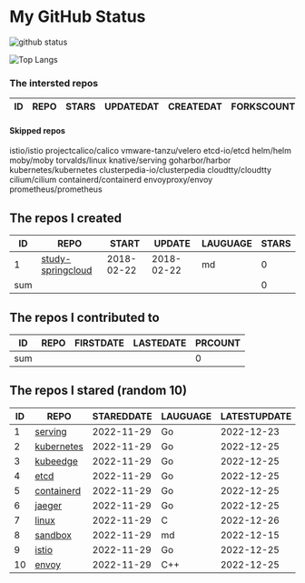 # My GitHub Status

<img src="https://github-readme-stats-1.yihong0618.vercel.app/api?username=daoqingniu&show_icons=true&&&hide_title=true&count_private=true" alt="github status" />

![Top Langs](https://github-readme-stats-1.yihong0618.vercel.app/api/top-langs/?username=daoqingniu&layout=compact)

<!--START_SECTION:github_repos-->
### The intersted repos
| ID | REPO | STARS | UPDATEDAT | CREATEDAT | FORKSCOUNT | DESCRIPTIONS |
|----|------|-------|-----------|-----------|------------|--------------|



#### Skipped repos
istio/istio
projectcalico/calico
vmware-tanzu/velero
etcd-io/etcd
helm/helm
moby/moby
torvalds/linux
knative/serving
goharbor/harbor
kubernetes/kubernetes
clusterpedia-io/clusterpedia
cloudtty/cloudtty
cilium/cilium
containerd/containerd
envoyproxy/envoy
prometheus/prometheus<!--END_SECTION:github_repos-->

<!--START_SECTION:my_github-->
## The repos I created
| ID  |                                 REPO                                 |   START    |   UPDATE   | LAUGUAGE | STARS |
|-----|----------------------------------------------------------------------|------------|------------|----------|-------|
|   1 | [study-springcloud](https://github.com/daoqingniu/study-springcloud) | 2018-02-22 | 2018-02-22 | md       |     0 |
| sum |                                                                      |            |            |          |     0 |

## The repos I contributed to
| ID  | REPO | FIRSTDATE | LASTEDATE | PRCOUNT |
|-----|------|-----------|-----------|---------|
| sum |      |           |           |       0 |

## The repos I stared (random 10)
| ID |                          REPO                          | STAREDDATE | LAUGUAGE | LATESTUPDATE |
|----|--------------------------------------------------------|------------|----------|--------------|
|  1 | [serving](https://github.com/knative/serving)          | 2022-11-29 | Go       | 2022-12-23   |
|  2 | [kubernetes](https://github.com/kubernetes/kubernetes) | 2022-11-29 | Go       | 2022-12-25   |
|  3 | [kubeedge](https://github.com/kubeedge/kubeedge)       | 2022-11-29 | Go       | 2022-12-25   |
|  4 | [etcd](https://github.com/etcd-io/etcd)                | 2022-11-29 | Go       | 2022-12-25   |
|  5 | [containerd](https://github.com/containerd/containerd) | 2022-11-29 | Go       | 2022-12-25   |
|  6 | [jaeger](https://github.com/jaegertracing/jaeger)      | 2022-11-29 | Go       | 2022-12-25   |
|  7 | [linux](https://github.com/torvalds/linux)             | 2022-11-29 | C        | 2022-12-26   |
|  8 | [sandbox](https://github.com/cncf/sandbox)             | 2022-11-29 | md       | 2022-12-15   |
|  9 | [istio](https://github.com/istio/istio)                | 2022-11-29 | Go       | 2022-12-25   |
| 10 | [envoy](https://github.com/envoyproxy/envoy)           | 2022-11-29 | C++      | 2022-12-25   |

<!--END_SECTION:my_github-->
